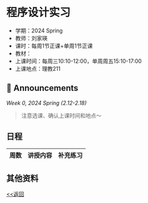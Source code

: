 # 程序设计实习

* 学期：2024 Spring
* 教师：刘家瑛
* 课时：每周1节正课+单周1节正课
* 教材：
* 上课时间：每周三10:10-12:00，单周周五15:10-17:00
* 上课地点：理教211

## 📢 Announcements

*Week 0, 2024 Spring (2.12-2.18)*

> 注意选课、确认上课时间和地点～

## 日程

| 周数 | 讲授内容 | 补充练习 |
| ---- | -------- | -------- |

## 其他资料

[<<返回](university_courses)